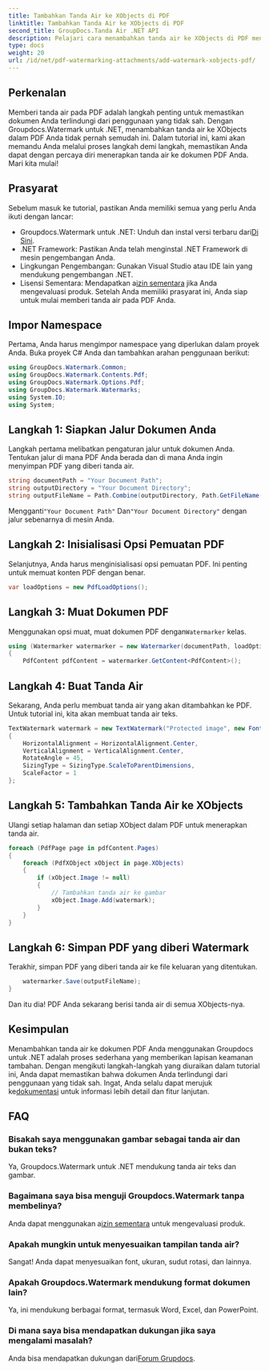 ```yaml
---
title: Tambahkan Tanda Air ke XObjects di PDF
linktitle: Tambahkan Tanda Air ke XObjects di PDF
second_title: GroupDocs.Tanda Air .NET API
description: Pelajari cara menambahkan tanda air ke XObjects di PDF menggunakan Groupdocs.Watermark untuk .NET. Ikuti panduan langkah demi langkah kami untuk kemudahan penerapan.
type: docs
weight: 20
url: /id/net/pdf-watermarking-attachments/add-watermark-xobjects-pdf/
---
```

## Perkenalan
Memberi tanda air pada PDF adalah langkah penting untuk memastikan dokumen Anda terlindungi dari penggunaan yang tidak sah. Dengan Groupdocs.Watermark untuk .NET, menambahkan tanda air ke XObjects dalam PDF Anda tidak pernah semudah ini. Dalam tutorial ini, kami akan memandu Anda melalui proses langkah demi langkah, memastikan Anda dapat dengan percaya diri menerapkan tanda air ke dokumen PDF Anda. Mari kita mulai!
## Prasyarat
Sebelum masuk ke tutorial, pastikan Anda memiliki semua yang perlu Anda ikuti dengan lancar:
-  Groupdocs.Watermark untuk .NET: Unduh dan instal versi terbaru dari[Di Sini](https://releases.groupdocs.com/Watermark/net/).
- .NET Framework: Pastikan Anda telah menginstal .NET Framework di mesin pengembangan Anda.
- Lingkungan Pengembangan: Gunakan Visual Studio atau IDE lain yang mendukung pengembangan .NET.
-  Lisensi Sementara: Mendapatkan a[izin sementara](https://purchase.groupdocs.com/temporary-license/) jika Anda mengevaluasi produk.
Setelah Anda memiliki prasyarat ini, Anda siap untuk mulai memberi tanda air pada PDF Anda.
## Impor Namespace
Pertama, Anda harus mengimpor namespace yang diperlukan dalam proyek Anda. Buka proyek C# Anda dan tambahkan arahan penggunaan berikut:
```csharp
using GroupDocs.Watermark.Common;
using GroupDocs.Watermark.Contents.Pdf;
using GroupDocs.Watermark.Options.Pdf;
using GroupDocs.Watermark.Watermarks;
using System.IO;
using System;
```
## Langkah 1: Siapkan Jalur Dokumen Anda
Langkah pertama melibatkan pengaturan jalur untuk dokumen Anda. Tentukan jalur di mana PDF Anda berada dan di mana Anda ingin menyimpan PDF yang diberi tanda air.
```csharp
string documentPath = "Your Document Path";
string outputDirectory = "Your Document Directory";
string outputFileName = Path.Combine(outputDirectory, Path.GetFileName(documentPath));
```
 Mengganti`"Your Document Path"` Dan`"Your Document Directory"` dengan jalur sebenarnya di mesin Anda.
## Langkah 2: Inisialisasi Opsi Pemuatan PDF
Selanjutnya, Anda harus menginisialisasi opsi pemuatan PDF. Ini penting untuk memuat konten PDF dengan benar.
```csharp
var loadOptions = new PdfLoadOptions();
```
## Langkah 3: Muat Dokumen PDF
Menggunakan opsi muat, muat dokumen PDF dengan`Watermarker` kelas.
```csharp
using (Watermarker watermarker = new Watermarker(documentPath, loadOptions))
{
    PdfContent pdfContent = watermarker.GetContent<PdfContent>();
```
## Langkah 4: Buat Tanda Air
Sekarang, Anda perlu membuat tanda air yang akan ditambahkan ke PDF. Untuk tutorial ini, kita akan membuat tanda air teks.
```csharp
TextWatermark watermark = new TextWatermark("Protected image", new Font("Arial", 8))
{
    HorizontalAlignment = HorizontalAlignment.Center,
    VerticalAlignment = VerticalAlignment.Center,
    RotateAngle = 45,
    SizingType = SizingType.ScaleToParentDimensions,
    ScaleFactor = 1
};
```
## Langkah 5: Tambahkan Tanda Air ke XObjects
Ulangi setiap halaman dan setiap XObject dalam PDF untuk menerapkan tanda air.
```csharp
foreach (PdfPage page in pdfContent.Pages)
{
    foreach (PdfXObject xObject in page.XObjects)
    {
        if (xObject.Image != null)
        {
            // Tambahkan tanda air ke gambar
            xObject.Image.Add(watermark);
        }
    }
}
```
## Langkah 6: Simpan PDF yang diberi Watermark
Terakhir, simpan PDF yang diberi tanda air ke file keluaran yang ditentukan.
```csharp
    watermarker.Save(outputFileName);
}
```
Dan itu dia! PDF Anda sekarang berisi tanda air di semua XObjects-nya.
## Kesimpulan
 Menambahkan tanda air ke dokumen PDF Anda menggunakan Groupdocs untuk .NET adalah proses sederhana yang memberikan lapisan keamanan tambahan. Dengan mengikuti langkah-langkah yang diuraikan dalam tutorial ini, Anda dapat memastikan bahwa dokumen Anda terlindungi dari penggunaan yang tidak sah. Ingat, Anda selalu dapat merujuk ke[dokumentasi](https://reference.groupdocs.com/Watermark/net/) untuk informasi lebih detail dan fitur lanjutan.
## FAQ
### Bisakah saya menggunakan gambar sebagai tanda air dan bukan teks?
Ya, Groupdocs.Watermark untuk .NET mendukung tanda air teks dan gambar.
### Bagaimana saya bisa menguji Groupdocs.Watermark tanpa membelinya?
 Anda dapat menggunakan a[izin sementara](https://purchase.groupdocs.com/temporary-license/) untuk mengevaluasi produk.
### Apakah mungkin untuk menyesuaikan tampilan tanda air?
Sangat! Anda dapat menyesuaikan font, ukuran, sudut rotasi, dan lainnya.
### Apakah Groupdocs.Watermark mendukung format dokumen lain?
Ya, ini mendukung berbagai format, termasuk Word, Excel, dan PowerPoint.
### Di mana saya bisa mendapatkan dukungan jika saya mengalami masalah?
 Anda bisa mendapatkan dukungan dari[Forum Grupdocs](https://forum.groupdocs.com/c/watermark/19).
